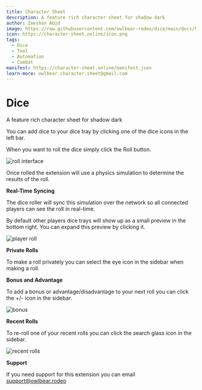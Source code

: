 ```yaml
---
title: Character Sheet
description: A feature rich character sheet for shadow dark
author: Zeeshan Abid
image: https://raw.githubusercontent.com/owlbear-rodeo/dice/main/docs/header.jpg
icon: https://character-sheet.online/icon.png
tags:
  - Dice
  - Tool
  - Automation
  - Combat
manifest: https://character-sheet.online/manifest.json
learn-more: owlbear.character.sheet@gmail.com
---
```


# Dice

A feature rich character sheet for shadow dark

You can add dice to your dice tray by clicking one of the dice icons in the left bar.

When you want to roll the dice simply click the Roll button.

![roll interface](https://raw.githubusercontent.com/owlbear-rodeo/dice/main/docs/rolls.jpg)

Once rolled the extension will use a physics simulation to determine the results of the roll.

**Real-Time Syncing**

The dice roller will sync this simulation over the network so all connected players can see the roll in real-time.

By default other players dice trays will show up as a small preview in the bottom right. You can expand this preview by clicking it.

![player roll](https://raw.githubusercontent.com/owlbear-rodeo/dice/main/docs/player.jpg)

**Private Rolls**

To make a roll privately you can select the eye icon in the sidebar when making a roll.

**Bonus and Advantage**

To add a bonus or advantage/disadvantage to your next roll you can click the +/- icon in the sidebar.

![bonus](https://raw.githubusercontent.com/owlbear-rodeo/dice/main/docs/bonus.jpg)

**Recent Rolls**

To re-roll one of your recent rolls you can click the search glass icon in the sidebar.

![recent rolls](https://raw.githubusercontent.com/owlbear-rodeo/dice/main/docs/recent.jpg)

**Support**

If you need support for this extension you can email <support@owlbear.rodeo>
